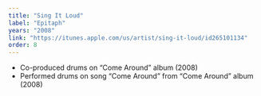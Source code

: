 ```yaml
---
title: "Sing It Loud"
label: "Epitaph"
years: "2008"
link: "https://itunes.apple.com/us/artist/sing-it-loud/id265101134"
order: 8
---
```


- Co-produced drums on “Come Around” album (2008)
- Performed drums on song “Come Around” from “Come Around” album (2008)
